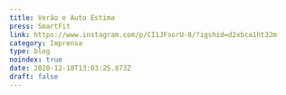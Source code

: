 ```yaml
---
title: Verão e Auto Estima
press: SmartFit
link: https://www.instagram.com/p/CI1JFsorU-8/?igshid=d2xbca1ht32m
category: Imprensa
type: blog
noindex: true
date: 2020-12-18T13:03:25.873Z
draft: false
---
```

